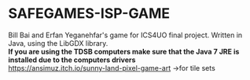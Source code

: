 # SAFEGAMES-ISP-GAME
Bill Bai and Erfan Yeganehfar's game for ICS4UO final project. Written in Java, using the LibGDX library.<br>
__If you are using the TDSB computers make sure that the Java 7 JRE is installed due to the computers drivers__<br>
https://ansimuz.itch.io/sunny-land-pixel-game-art ->for tile sets
